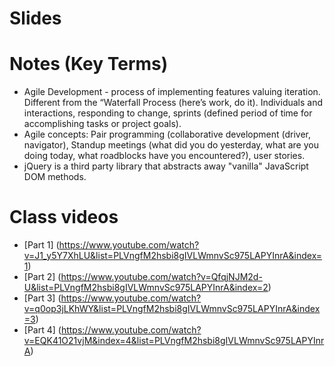 # Slides

#  Notes (Key Terms)

- Agile Development - process of implementing features valuing iteration. Different from the “Waterfall Process (here’s work, do it). Individuals and interactions, responding to change, sprints (defined period of time for accomplishing tasks or project goals). 
- Agile concepts: Pair programming (collaborative development (driver, navigator), Standup meetings (what did you do yesterday, what are you doing today, what roadblocks have you encountered?), user stories.
- jQuery is a third party library that abstracts away "vanilla" JavaScript DOM methods.

# Class videos

- [Part 1] (https://www.youtube.com/watch?v=J1_y5Y7XhLU&list=PLVngfM2hsbi8gIVLWmnvSc975LAPYInrA&index=1)
- [Part 2] (https://www.youtube.com/watch?v=QfqjNJM2d-U&list=PLVngfM2hsbi8gIVLWmnvSc975LAPYInrA&index=2)
- [Part 3] (https://www.youtube.com/watch?v=q0op3jLKhWY&list=PLVngfM2hsbi8gIVLWmnvSc975LAPYInrA&index=3)
- [Part 4] (https://www.youtube.com/watch?v=EQK41O21vjM&index=4&list=PLVngfM2hsbi8gIVLWmnvSc975LAPYInrA)
